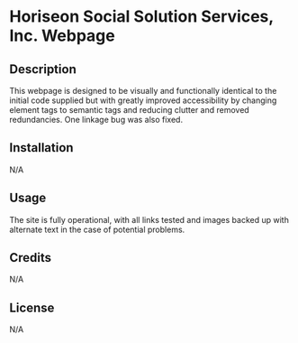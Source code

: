 # Horiseon Social Solution Services, Inc. Webpage

## Description

This webpage is designed to be visually and functionally identical to the initial code supplied but with greatly improved accessibility by changing element tags to semantic tags and reducing clutter and removed redundancies. One linkage bug was also fixed.

## Installation

N/A

## Usage

The site is fully operational, with all links tested and images backed up with alternate text in the case of potential problems. 

## Credits

N/A

## License

N/A